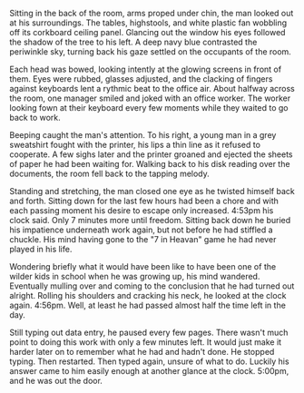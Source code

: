 Sitting in the back of the room, arms proped under chin, the man looked
out at his surroundings. The tables, highstools, and white plastic fan
wobbling off its corkboard ceiling panel. Glancing out the window his
eyes followed the shadow of the tree to his left. A deep navy blue
contrasted the periwinkle sky, turning back his gaze settled on the
occupants of the room. 

Each head was bowed, looking intently at the glowing screens in front of
them. Eyes were rubbed, glasses adjusted, and the clacking of fingers
against keyboards lent a rythmic beat to the office air. About halfway
across the room, one manager smiled and joked with an office worker. The
worker looking fown at their keyboard every few moments while they
waited to go back to work. 

Beeping caught the man's attention. To his right, a young man in a grey
sweatshirt fought with the printer, his lips a thin line as it refused
to cooperate. A few sighs later and the printer groaned and ejected the
sheets of paper he had been waiting for. Walking back to his disk
reading over the documents, the room fell back to the tapping melody. 

Standing and stretching, the man closed one eye as he twisted himself
back and forth. Sitting down for the last few hours had been a chore and
with each passing moment his desire to escape only increased. 4:53pm his
clock said. Only 7 minutes more until freedom. Sitting back down he
buried his impatience underneath work again, but not before he had
stiffled a chuckle. His mind having gone to the "7 in Heavan" game he
had never played in his life. 

Wondering briefly what it would have been like to have been one of the
wilder kids in school when he was growing up, his mind wandered.
Eventually mulling over and coming to the conclusion that he had turned
out alright. Rolling his shoulders and cracking his neck, he looked at
the clock again. 4:56pm. Well, at least he had passed almost half the
time left in the day. 

Still typing out data entry, he paused every few pages. There wasn't
much point to doing this work with only a few minutes left. It would
just make it harder later on to remember what he had and hadn't done. He
stopped typing. Then restarted. Then typed again, unsure of what to do. 
Luckily his answer came to him easily enough at another glance at the
clock. 5:00pm, and he was out the door. 
